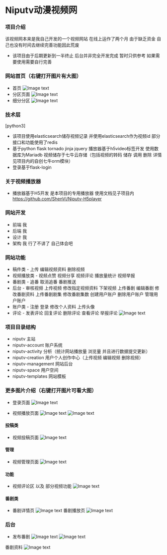 # Niputv动漫视频网



### 项目介绍
该视频网本来是我自己开发的一个视频网站 在线上运作了两个月 由于缺乏资金 自己也没有时间去继续完善功能因此荒废
- 该项目由于后期更新到一半终止 后台并非完全开发完成 暂时只供参考 如果需要使用需要自行完善



### 网站首页（右键打开图片有大图）
- 首页
![Image text](https://github.com/ShenVi/Niputv/blob/master/img/index1.jpg)
- 分区页面
![Image text](https://github.com/ShenVi/Niputv/blob/master/img/index2.jpg)
- 细分分区
![Image text](https://github.com/ShenVi/Niputv/blob/master/img/index3.png)


### 技术层
[python3]
- 该项目使用elasticsearch储存视频记录 并使用elasticsearch作为视频id 部分接口和功能使用了redis
- 基于python flask tornado jinja jquery 播放器基于h5video标签开发 使用数据库为Mariadb 视频储存于七牛云存储（包括视频的转码 储存 调用 删除 详情见项目内的自创七牛orm模块）
- 登录基于flask-login



### 关于视频播放器
- 播放器基于H5开发 是本项目的专用播放器 使用文档见子项目内
https://github.com/ShenVi/Niputv-H5player


### 网站开发
- 前端 我
- 后端 我
- 设计 我
- 架构 我
行了不讲了 自己体会吧


### 网站功能
- 稿件类 - 上传 编辑视频资料 删除视频
- 视频播放类 - 视频点赞 视频分享 视频评论 播放量统计 视频举报
- 番剧类 - 追番 取消追番 番剧推送
- 后台 - 审核视频 上传视频 修改指定视频资料 下架视频 上传番剧 编辑番剧 修改番剧资料 上传番剧剧集 修改番剧集数 创建用户账户 删除用户账户 管理用户账户
- 账户类 - 注册 登录 修改个人资料 上传头像
- 评论 - 发表评论 回复评论 删除评论 查看评论 举报评论
![Image text](https://github.com/ShenVi/Niputv/blob/master/img/project.png)

### 项目目录结构
- niputv 主站
- niputv-account 账户系统
- niputv-activity 分析（统计网站播放量 浏览量 并且进行数据提交更新）
- niputv-creation 用户个人创作中心（上传视频 编辑视频 删除视频）
- niputv-management 网站后台
- niputv-space 用户空间
- niputv-templates 网站模板


### 更多图片介绍（右键打开图片可看大图）

- 登录页面
![Image text](https://github.com/ShenVi/Niputv/blob/master/img/login2.jpg)

- 视频播放页面
![Image text](https://github.com/ShenVi/Niputv/blob/master/img/playpage1.jpg)
![Image text](https://github.com/ShenVi/Niputv/blob/master/img/playpage2.jpg)

#### 投稿类
- 视频投稿页面
![Image text](https://github.com/ShenVi/Niputv/blob/master/img/uploadvideo.png)

#### 管理
- 视频管理页面
![Image text](https://github.com/ShenVi/Niputv/blob/master/img/videoadmin.png)

#### 功能
- 视频评论区 以及 部分视频功能
![Image text](https://github.com/ShenVi/Niputv/blob/master/img/comment.png)

#### 番剧类
- 番剧详情页
![Image text](https://github.com/ShenVi/Niputv/blob/master/img/bangumi1.jpg)
番剧播放页
![Image text](https://github.com/ShenVi/Niputv/blob/master/img/bangumiplay.jpg)

### 后台
- 发布番剧
![Image text](https://github.com/ShenVi/Niputv/blob/master/img/uploadbangumi.jpg)
![Image text](https://github.com/ShenVi/Niputv/blob/master/img/uploadbangumi2.png)

番剧资料
![Image text](https://github.com/ShenVi/Niputv/blob/master/img/bangumiinfo.png)